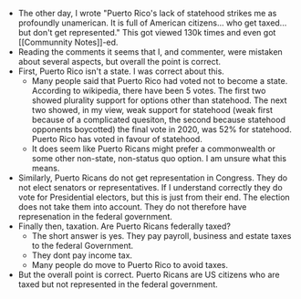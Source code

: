 - The other day, I wrote "Puerto Rico's lack of statehood strikes me as profoundly unamerican. It is full of American citizens... who get taxed... but don't get represented." This got viewed 130k times and even got [[Communnity Notes]]-ed.
- Reading the comments it seems that I, and commenter, were mistaken about several aspects, but overall the point is correct.
- First, Puerto Rico isn't a state. I was correct about this.
  - Many people said that Puerto Rico had voted not to become a state. According to wikipedia, there have been 5 votes. The first two showed plurality support for options other than statehood. The next two showed, in my view, weak support for statehood (weak first because of a complicated quesiton, the second because statehood opponents boycotted) the final vote in 2020, was 52% for statehood. Puerto Rico has voted in favour of statehood.
  - It does seem like Puerto Ricans might prefer a commonwealth or some other non-state, non-status quo option. I am unsure what this means.
- Similarly, Puerto Ricans do not get representation in Congress. They do not elect senators or representatives. If I understand correctly they do vote for Presidential electors, but this is just from their end. The election does not take them into account. They do not therefore have represenation in the federal government.
- Finally then, taxation. Are Puerto Ricans federally taxed?
  - The short answer is yes. They pay payroll, business and estate taxes to the federal Government.
  - They dont pay income tax.
  - Many people do move to Puerto Rico to avoid taxes.
- But the overall point is correct. Puerto Ricans are US citizens who are taxed but not represented in the federal government.
